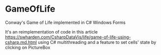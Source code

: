 # GameOfLife
Conway's Game of Life implemented in C# Windows Forms

It's an reimplementation of code in this article
https://swharden.com/CsharpDataVis/life/game-of-life-using-csharp.md.html
using C# multithreading and a feature to set cells' state by clicking on PictureBox
